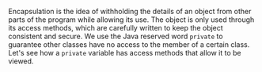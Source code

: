 Encapsulation is the idea of withholding the details of an object from other parts of the program while allowing its use. The object is only used through its access methods, which are carefully written to keep the object consistent and secure. We use the Java reserved word `private` to guarantee other classes have no access to the member of a certain class. Let's see how a `private` variable has access methods that allow it to be viewed.

